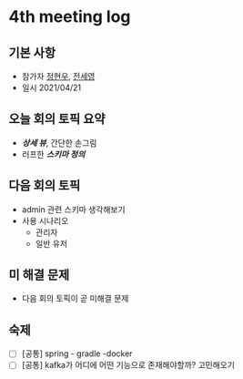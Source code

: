# 4th meeting log
## 기본 사항
- 참가자 [정현우](https://github.com/Nuung), [전세영](https://github.com/SeyoungJeon)
- 일시 2021/04/21
## 오늘 회의 토픽 요약

- ***상세 뷰***, 간단한 손그림
- 러프한 ***스키마 정의***

## 다음 회의 토픽

- admin 관련 스키마 생각해보기
- 사용 시나리오
    - 관리자
    - 일반 유저

## 미 해결 문제

- 다음 회의 토픽이 곧 미해결 문제

## 숙제

- [ ]  [공통] spring - gradle -docker
- [ ]  [공통] kafka가 어디에 어떤 기능으로 존재해야할까? 고민해오기
